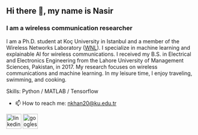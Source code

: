 ## Hi there 👋, my name is Nasir 
### I am a wireless communication researcher
I am a Ph.D. student at Koç University in Istanbul and a member of the Wireless Networks Laboratory  ([WNL](https://wnl.ku.edu.tr/)). I specialize in machine learning and explainable AI for wireless communications. I received my B.S. in Electrical and Electronics Engineering from the Lahore University of Management Sciences, Pakistan, in 2017. My research focuses on wireless communications and machine learning. In my leisure time, I enjoy traveling, swimming, and cooking.

Skills: Python / MATLAB / Tensorflow 

- 📫 How to reach me: nkhan20@ku.edu.tr 


[<img src='https://cdn.jsdelivr.net/npm/simple-icons@3.0.1/icons/linkedin.svg' alt='linkedin' height='40'>](https://www.linkedin.com/in/www.linkedin.com/in/nasirkhan94/)  [<img src='https://cdn.jsdelivr.net/npm/simple-icons@3.0.1/icons/googlescholar.svg' alt='googlescholar' height='40'>](https://scholar.google.com/citations?user=zTwAB6cAAAAJ&hl=en&oi=ao)  

